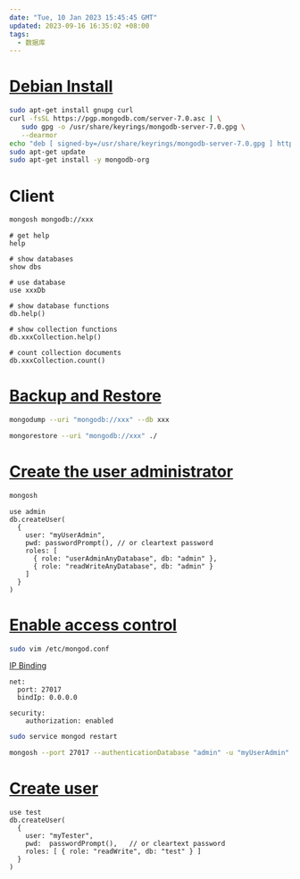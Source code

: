 ```yaml
---
date: "Tue, 10 Jan 2023 15:45:45 GMT"
updated: 2023-09-16 16:35:02 +08:00
tags:
  - 数据库
---
```


# [Debian Install](https://www.mongodb.com/docs/manual/tutorial/install-mongodb-on-debian/)

```sh
sudo apt-get install gnupg curl
curl -fsSL https://pgp.mongodb.com/server-7.0.asc | \
   sudo gpg -o /usr/share/keyrings/mongodb-server-7.0.gpg \
   --dearmor
echo "deb [ signed-by=/usr/share/keyrings/mongodb-server-7.0.gpg ] http://repo.mongodb.org/apt/debian bullseye/mongodb-org/7.0 main" | sudo tee /etc/apt/sources.list.d/mongodb-org-7.0.list
sudo apt-get update
sudo apt-get install -y mongodb-org
```

# Client

```sh
mongosh mongodb://xxx
```

```
# get help
help

# show databases
show dbs

# use database
use xxxDb

# show database functions
db.help()

# show collection functions
db.xxxCollection.help()

# count collection documents
db.xxxCollection.count()
```

# [Backup and Restore](https://www.mongodb.com/docs/manual/tutorial/backup-and-restore-tools/)

```sh
mongodump --uri "mongodb://xxx" --db xxx
```

```sh
mongorestore --uri "mongodb://xxx" ./
```

# [Create the user administrator](https://www.mongodb.com/docs/manual/tutorial/configure-scram-client-authentication/#create-the-user-administrator)

```sh
mongosh
```

```
use admin
db.createUser(
  {
    user: "myUserAdmin",
    pwd: passwordPrompt(), // or cleartext password
    roles: [
      { role: "userAdminAnyDatabase", db: "admin" },
      { role: "readWriteAnyDatabase", db: "admin" }
    ]
  }
)
```

# [Enable access control](https://www.mongodb.com/docs/manual/tutorial/configure-scram-client-authentication/#re-start-the-mongodb-instance-with-access-control)

```sh
sudo vim /etc/mongod.conf
```

[IP Binding](https://www.mongodb.com/docs/manual/core/security-mongodb-configuration/#ip-binding)

```
net:
  port: 27017
  bindIp: 0.0.0.0

security:
    authorization: enabled
```

```sh
sudo service mongod restart

mongosh --port 27017 --authenticationDatabase "admin" -u "myUserAdmin" -p
```

# [Create user](https://www.mongodb.com/docs/manual/tutorial/create-users/#create-additional-users-for-your-deployment)

```
use test
db.createUser(
  {
    user: "myTester",
    pwd:  passwordPrompt(),   // or cleartext password
    roles: [ { role: "readWrite", db: "test" } ]
  }
)
```
